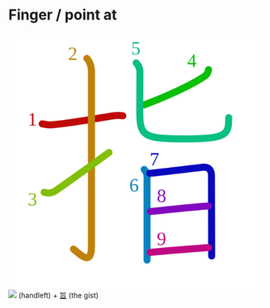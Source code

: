 # Finger / point at
![6307](../kanji-colorize/6307.svg)
![](http://www.kanjidamage.com/assets/radsmall/hand-aafaca9c6c732e8c5cbc36a76c32a05e6a94bf3bd18976c360e42bf73dc0c1cd.jpg) (handleft) + [旨](旨.md) (the gist)